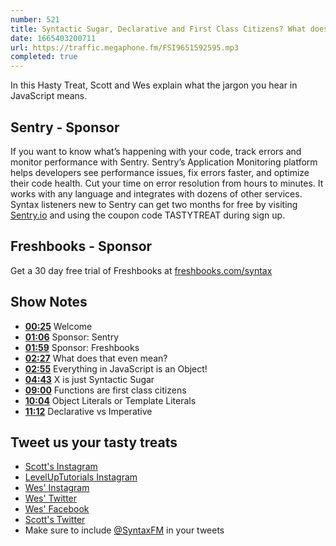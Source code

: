 ```yaml
---
number: 521
title: Syntactic Sugar, Declarative and First Class Citizens? What does that even mean?
date: 1665403200711
url: https://traffic.megaphone.fm/FSI9651592595.mp3
completed: true
---
```


In this Hasty Treat, Scott and Wes explain what the jargon you hear in JavaScript means.

## Sentry - Sponsor

If you want to know what’s happening with your code, track errors and monitor performance with Sentry. Sentry’s Application Monitoring platform helps developers see performance issues, fix errors faster, and optimize their code health. Cut your time on error resolution from hours to minutes. It works with any language and integrates with dozens of other services. Syntax listeners new to Sentry can get two months for  free by visiting [Sentry.io](https://sentry.io) and using the coupon code TASTYTREAT during sign up.

## Freshbooks - Sponsor

Get a 30 day free trial of Freshbooks at [freshbooks.com/syntax](https://freshbooks.com/syntax) 

## Show Notes

* **[00:25](#t=00:25)** Welcome
* **[01:06](#t=01:06)** Sponsor: Sentry
* **[01:59](#t=01:59)** Sponsor: Freshbooks
* **[02:27](#t=02:27)** What does that even mean?
* **[02:55](#t=02:55)** Everything in JavaScript is an Object! 
* **[04:43](#t=04:43)** X is just Syntactic Sugar
* **[09:00](#t=09:00)** Functions are first class citizens
* **[10:04](#t=10:04)** Object Literals or Template Literals
* **[11:12](#t=11:12)** Declarative vs Imperative

## Tweet us your tasty treats

* [Scott's Instagram](https://www.instagram.com/stolinski/)
* [LevelUpTutorials Instagram](https://www.instagram.com/LevelUpTutorials/)
* [Wes' Instagram](https://www.instagram.com/wesbos/)
* [Wes' Twitter](https://twitter.com/wesbos)
* [Wes' Facebook](https://www.facebook.com/wesbos.developer)
* [Scott's Twitter](https://twitter.com/stolinski)
* Make sure to include [@SyntaxFM](https://twitter.com/SyntaxFM) in your tweets

